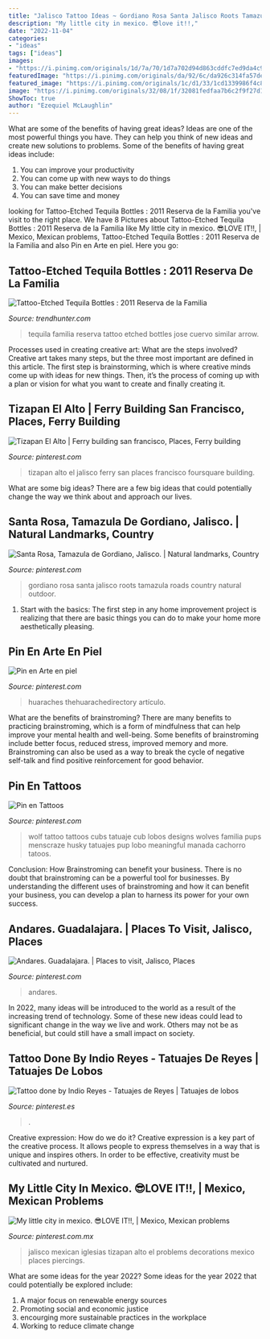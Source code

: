 ```yaml
---
title: "Jalisco Tattoo Ideas ~ Gordiano Rosa Santa Jalisco Roots Tamazula Roads Country Natural Outdoor"
description: "My little city in mexico. 😎love it!!,"
date: "2022-11-04"
categories:
- "ideas"
tags: ["ideas"]
images:
- "https://i.pinimg.com/originals/1d/7a/70/1d7a702d94d863cddfc7ed9da4c920b8.jpg"
featuredImage: "https://i.pinimg.com/originals/da/92/6c/da926c314fa57de654efa21b2c9cdcc7.jpg"
featured_image: "https://i.pinimg.com/originals/1c/d1/33/1cd1339986f4c8fc7f44b0059a17b673.jpg"
image: "https://i.pinimg.com/originals/32/08/1f/32081fedfaa7b6c2f9f27d1a2e8b98db.jpg"
ShowToc: true
author: "Ezequiel McLaughlin"
---
```



What are some of the benefits of having great ideas?
Ideas are one of the most powerful things you have. They can help you think of new ideas and create new solutions to problems. Some of the benefits of having great ideas include: 
1. You can improve your productivity
2. You can come up with new ways to do things
3. You can make better decisions
4. You can save time and money

	

		
looking for Tattoo-Etched Tequila Bottles : 2011 Reserva de la Familia you've visit to the right place. We have 8 Pictures about Tattoo-Etched Tequila Bottles : 2011 Reserva de la Familia like My little city in mexico. 😎LOVE IT!!, | Mexico, Mexican problems, Tattoo-Etched Tequila Bottles : 2011 Reserva de la Familia and also Pin en Arte en piel. Here you go:
		
    
## Tattoo-Etched Tequila Bottles : 2011 Reserva De La Familia

<img loading=lazy src="http://cdn.trendhunterstatic.com/thumbs/2011-reserva-de-la-familia.jpeg" onerror="this.onerror=null;this.src='https://tse3.mm.bing.net/th?id=OIP.b1HmtJcSuY6-JbcSYwsq8gHaGu&amp;pid=15.1';" alt="Tattoo-Etched Tequila Bottles : 2011 Reserva de la Familia">

_Source: trendhunter.com_

>tequila familia reserva tattoo etched bottles jose cuervo similar arrow. 

	

Processes used in creating creative art: What are the steps involved?
Creative art takes many steps, but the three most important are defined in this article. The first step is brainstorming, which is where creative minds come up with ideas for new things. Then, it’s the process of coming up with a plan or vision for what you want to create and finally creating it.

    
## Tizapan El Alto | Ferry Building San Francisco, Places, Ferry Building

<img loading=lazy src="https://i.pinimg.com/originals/da/92/6c/da926c314fa57de654efa21b2c9cdcc7.jpg" onerror="this.onerror=null;this.src='https://tse3.mm.bing.net/th?id=OIP.13pjYj5l1c6_dacXqoBVDQHaJ4&amp;pid=15.1';" alt="Tizapan El Alto | Ferry building san francisco, Places, Ferry building">

_Source: pinterest.com_

>tizapan alto el jalisco ferry san places francisco foursquare building. 

	

What are some big ideas?
There are a few big ideas that could potentially change the way we think about and approach our lives.

    
## Santa Rosa, Tamazula De Gordiano, Jalisco. | Natural Landmarks, Country

<img loading=lazy src="https://i.pinimg.com/originals/d0/8c/9b/d08c9b5617c0a32b141a6b6579beee9a.jpg" onerror="this.onerror=null;this.src='https://tse1.mm.bing.net/th?id=OIP.0nBIYzGk-y0OiApcW9rl4wHaE7&amp;pid=15.1';" alt="Santa Rosa, Tamazula de Gordiano, Jalisco. | Natural landmarks, Country">

_Source: pinterest.com_

>gordiano rosa santa jalisco roots tamazula roads country natural outdoor. 

	

1. Start with the basics: The first step in any home improvement project is realizing that there are basic things you can do to make your home more aesthetically pleasing.

    
## Pin En Arte En Piel

<img loading=lazy src="https://i.pinimg.com/736x/a8/de/ce/a8dece3de9ac162871c07c48c766bada.jpg" onerror="this.onerror=null;this.src='https://tse2.mm.bing.net/th?id=OIP.DqEjGDpiRGwFbdoFPCQw9AAAAA&amp;pid=15.1';" alt="Pin en Arte en piel">

_Source: pinterest.com_

>huaraches thehuarachedirectory artículo. 

	

What are the benefits of brainstroming?
There are many benefits to practicing brainstroming, which is a form of mindfulness that can help improve your mental health and well-being. Some benefits of brainstroming include better focus, reduced stress, improved memory and more. Brainstroming can also be used as a way to break the cycle of negative self-talk and find positive reinforcement for good behavior.

    
## Pin En Tattoos

<img loading=lazy src="https://i.pinimg.com/originals/1d/7a/70/1d7a702d94d863cddfc7ed9da4c920b8.jpg" onerror="this.onerror=null;this.src='https://tse1.mm.bing.net/th?id=OIP.wfq26wFHRplF95w-ki5X5wHaK5&amp;pid=15.1';" alt="Pin en Tattoos">

_Source: pinterest.com_

>wolf tattoo tattoos cubs tatuaje cub lobos designs wolves familia pups menscraze husky tatuajes pup lobo meaningful manada cachorro tatoos. 

	

Conclusion: How Brainstroming can benefit your business.
There is no doubt that brainstroming can be a powerful tool for businesses. By understanding the different uses of brainstroming and how it can benefit your business, you can develop a plan to harness its power for your own success.

    
## Andares. Guadalajara. | Places To Visit, Jalisco, Places

<img loading=lazy src="https://i.pinimg.com/originals/32/08/1f/32081fedfaa7b6c2f9f27d1a2e8b98db.jpg" onerror="this.onerror=null;this.src='https://tse4.mm.bing.net/th?id=OIP.Lacu-7VvUzrymQ8bdlTSOQHaEk&amp;pid=15.1';" alt="Andares. Guadalajara. | Places to visit, Jalisco, Places">

_Source: pinterest.com_

>andares. 

	

In 2022, many ideas will be introduced to the world as a result of the increasing trend of technology. Some of these new ideas could lead to significant change in the way we live and work. Others may not be as beneficial, but could still have a small impact on society.

    
## Tattoo Done By Indio Reyes - Tatuajes De Reyes | Tatuajes De Lobos

<img loading=lazy src="https://i.pinimg.com/originals/c8/2f/f2/c82ff2f187a852bde46312304fb70b9d.jpg" onerror="this.onerror=null;this.src='https://tse2.mm.bing.net/th?id=OIP.GHvA6p8zTmsBa5t6VE8LqAHaJV&amp;pid=15.1';" alt="Tattoo done by Indio Reyes - Tatuajes de Reyes | Tatuajes de lobos">

_Source: pinterest.es_

>. 

	

Creative expression: How do we do it?
Creative expression is a key part of the creative process. It allows people to express themselves in a way that is unique and inspires others. In order to be effective, creativity must be cultivated and nurtured.

    
## My Little City In Mexico. 😎LOVE IT!!, | Mexico, Mexican Problems

<img loading=lazy src="https://i.pinimg.com/originals/1c/d1/33/1cd1339986f4c8fc7f44b0059a17b673.jpg" onerror="this.onerror=null;this.src='https://tse4.mm.bing.net/th?id=OIP.pEuQWeYZX_S8aEAkhvqUFQHaJ4&amp;pid=15.1';" alt="My little city in mexico. 😎LOVE IT!!, | Mexico, Mexican problems">

_Source: pinterest.com.mx_

>jalisco mexican iglesias tizapan alto el problems decorations mexico places piercings. 

	

What are some ideas for the year 2022?
Some ideas for the year 2022 that could potentially be explored include: 
1. A major focus on renewable energy sources 
2. Promoting social and economic justice 
3. encourging more sustainable practices in the workplace 
4. Working to reduce climate change 

